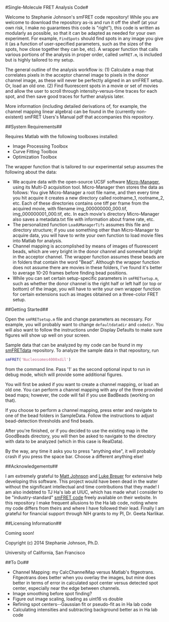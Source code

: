 #Single-Molecule FRET Analysis Code#

Welcome to Stephanie Johnson's smFRET code repository!  While you are welcome to download the repository as-is and run it off the shelf (at your own risk, I make no guarantees this code is "right"), this code is written as modularly as possible, so that it can be adapted as needed for your own experiment. For example, `FindSpots` should find spots in any image you give it (as a function of user-specified parameters, such as the sizes of the spots, how close together they can be, etc). A wrapper function that calls various portions of the analysis in proper order, called `smFRET.m`, is included but is highly tailored to my setup.

The general outline of the analysis workflow is:
(1) Calculate a map that correlates pixels in the acceptor channel image to pixels in the donor channel image, as these will never be perfectly aligned in an smFRET setup.  Or, load an old one.
(2) Find fluorescent spots in a movie or set of movies and allow the user to scroll through intensity-versus-time traces for each spot, and then save good traces for further analysis later.

More information (including detailed derivations of, for example, the channel mapping linear algebra) can be found in the (currently non-existent) smFRET Users's Manual pdf that accompanies this repository.

##System Requirements##

Requires Matlab with the following toolboxes installed:
* Image Processing Toolbox
* Curve Fitting Toolbox
* Optimization Toolbox

The wrapper function that is tailored to our experimental setup assumes the following about the data:
* We acquire data with the open-source UCSF software [Micro-Manager](http://www.micro-manager.org), using its Multi-D acquisition tool. Micro-Manager then stores the data as follows: You give Micro-Manager a root file name, and then every time you hit acquire it creates a new directory called rootname_1, rootname_2, etc.  Each of these directories contains one tiff per frame from the acquired movie, with filename img_000000000_000.tif, img_000000001_000.tif, etc. In each movie's directory Micro-Manager also saves a metadata.txt file with information about frame rate, etc.
* The personalized function `LoadUManagerTifs` assumes this file and directory structure; if you use something other than Micro-Manager to acquire data, you will have to write your own function to load movie files into Matlab for analysis.
* Channel mapping is accomplished by means of images of fluorescent beads, which are very bright in the donor channel and somewhat bright in the acceptor channel.  The wrapper function assumes these beads are in folders that contain the word "Bead".  Although the wrapper function does not assume there are movies in these folders, I've found it's better to average 10-20 frames before finding bead positions.
* While you can set certain setup-specific parameters in `smFRETsetup.m`, such as whether the donor channel is the right half or left half (or top or bottom) of the image, you will have to write your own wrapper function for certain extensions such as images obtained on a three-color FRET setup.  

##Getting Started##

Open the `smFRETsetup.m` file and change parameters as necessary. For example, you will probably want to change `defaultdatadir` and `codedir`.  You will also want to follow the instructions under Display Defaults to make sure figures will show up well on your screen.

Sample data that can be analyzed by my code can be found in my [smFRETdata](https://github.com/stephlj/smFRETdata) repository. To analyze the sample data in that  repository, run

```matlab
smFRET('Nucleosomes4000xdil')
```

from the command line.  Pass '1' as the second optional input to run in debug mode, which will provide some additional figures.

You will first be asked if you want to create a channel mapping, or load an old one.  You can perform a channel mapping with any of the three provided bead maps; however, the code will fail if you use BadBeads (working on that).

If you choose to perform a channel mapping, press enter and navigate to one of the bead folders in SampleData.  Follow the instructions to adjust bead-detection thresholds and find beads.

After you're finished, or if you decided to use the existing map in the GoodBeads directory, you will then be asked to navigate to the directory with data to be analyzed (which in this case is RealData).

By the way, any time it asks you to press "anything else", it will probably crash if you press the space bar.  Choose a different anything else!

##Acknowledgements##

I am extremely grateful to [Matt Johnson](http://www.mit.edu/~mattjj/) and [Luke Breuer](http://luke.breuer.com) for extensive help developing this software.  This project would have been dead in the water without the significant intellectual and time contributions that they made! I am also indebted to TJ Ha's lab at UIUC, which has made what I consider to be "industry-standard" [smFRET code](http://cplc.illinois.edu/software/) freely available on their website. In this repository I make frequent allusions to the Ha lab code, noting where my code differs from theirs and where I have followed their lead. Finally I am grateful for financial support through NIH grants to my PI, Dr. Geeta Narlikar.

##Licensing Information##

Coming soon!

Copyright (c) 2014 Stephanie Johnson, Ph.D.

University of California, San Francisco

##To Do##
* Channel Mapping: my CalcChannelMap versus Matlab's fitgeotrans.  Fitgeotrans does better when you overlay the images, but mine does better in terms of error in calculated spot center versus detected spot center, especially near the edge between channels.
* Image smoothing before spot finding?
* Figure out image scaling, loading as uint16 vs double
* Refining spot centers--Gaussian fit or pseudo-fit as in Ha lab code
* Calculating intensities and subtracting background better as in Ha lab code 


